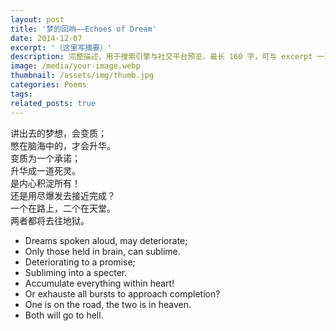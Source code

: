 ```yaml
---
layout: post
title: '梦的回响——Echoes of Dream'
date: 2014-12-07
excerpt: '（这里写摘要）'
description: 完整描述，用于搜索引擎与社交平台预览，最长 160 字，可与 excerpt 一致
image: /media/your-image.webp
thumbnail: /assets/img/thumb.jpg
categories: Poems
tags: 
related_posts: true
---
```


讲出去的梦想，会变质；  
憋在脑海中的，才会升华。  
变质为一个承诺；  
升华成一道死灵。  
是内心积淀所有！  
还是用尽爆发去接近完成？  
一个在路上，二个在天堂。  
两者都将去往地狱。

- Dreams spoken aloud, may deteriorate;
- Only those held in brain, can sublime.
- Deteriorating to a promise;
- Subliming into a specter.
- Accumulate everything within heart!
- Or exhauste all bursts to approach completion?
- One is on the road, the two is in heaven.
- Both will go to hell.